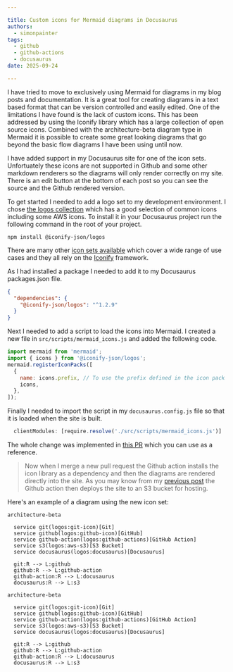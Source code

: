 ```yaml
---

title: Custom icons for Mermaid diagrams in Docusaurus
authors: 
  - simonpainter
tags:
  - github
  - github-actions
  - docusaurus
date: 2025-09-24

---
```


I have tried to move to exclusively using Mermaid for diagrams in my blog posts and documentation. It is a great tool for creating diagrams in a text based format that can be version controlled and easily edited. One of the limitations I have found is the lack of custom icons. This has been addressed by using the Iconify library which has a large collection of open source icons. Combined with the architecture-beta diagram type in Mermaid it is possible to create some great looking diagrams that go beyond the basic flow diagrams I have been using until now.
<!-- truncate -->
I have added support in my Docusaurus site for one of the icon sets. Unfortuately these icons are not supported in Github and some other markdown renderers so the diagrams will only render correctly on my site. There is an edit button at the bottom of each post so you can see the source and the Github rendered version.

To get started I needed to add a logo set to my development environment. I chose [the logos collection](https://icon-sets.iconify.design/logos/) which has a good selection of common icons including some AWS icons. To install it in your Docusaurus project run the following command in the root of your project.

`npm install @iconify-json/logos`

There are many other [icon sets available](https://icon-sets.iconify.design) which cover a wide range of use cases and they all rely on the [Iconify](https://iconify.design/docs/types/iconify-json.html) framework.

As I had installed a package I needed to add it to my Docusaurus packages.json file.

```json
{
  "dependencies": {
    "@iconify-json/logos": "^1.2.9"
  }
}
```

Next I needed to add a script to load the icons into Mermaid. I created a new file in `src/scripts/mermaid_icons.js` and added the following code.

```javascript
import mermaid from 'mermaid';
import { icons } from '@iconify-json/logos';
mermaid.registerIconPacks([
  {
    name: icons.prefix, // To use the prefix defined in the icon pack
    icons,
  },
]);
```

Finally I needed to import the script in my `docusaurus.config.js` file so that it is loaded when the site is built.

```javascript
  clientModules: [require.resolve('./src/scripts/mermaid_icons.js')]
```

The whole change was implemented in [this PR](https://github.com/simonpainter/www.simonpainter.com/pull/159/files?new_files_changed=true) which you can use as a reference.

>Now when I merge a new pull request the Github action installs the icon library as a dependency and then the diagrams are rendered directly into the site. As you may know from my [previous post](s3-docusaurus.md) the Github action then deploys the site to an S3 bucket for hosting.

Here's an example of a diagram using the new icon set:

```text
architecture-beta

  service git(logos:git-icon)[Git]
  service github(logos:github-icon)[GitHub]
  service github-action(logos:github-actions)[GitHub Action]
  service s3(logos:aws-s3)[S3 Bucket]
  service docusaurus(logos:docusaurus)[Docusaurus]

  git:R --> L:github
  github:R --> L:github-action
  github-action:R --> L:docusaurus
  docusaurus:R --> L:s3
```

```mermaid
architecture-beta

  service git(logos:git-icon)[Git]
  service github(logos:github-icon)[GitHub]
  service github-action(logos:github-actions)[GitHub Action]
  service s3(logos:aws-s3)[S3 Bucket]
  service docusaurus(logos:docusaurus)[Docusaurus]

  git:R --> L:github
  github:R --> L:github-action
  github-action:R --> L:docusaurus
  docusaurus:R --> L:s3
```
